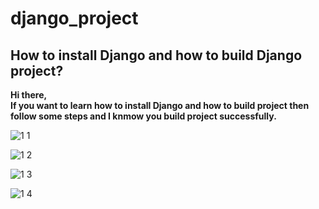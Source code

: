# django_project

## How to install Django and how to build Django project?

**Hi there, <br/>
If you want to learn how to install Django and how to build project then follow some steps and I knmow you build project successfully.** 

![1 1](https://user-images.githubusercontent.com/99037494/213626348-6e332686-bb81-4ac7-8357-59d566360789.jpg)

![1 2](https://user-images.githubusercontent.com/99037494/213630076-fb80764f-7e00-4ca1-9ef8-b753111b29d4.jpg)

![1 3](https://user-images.githubusercontent.com/99037494/213630106-fec0801d-813c-4e08-967f-ea0181950226.jpg)

![1 4](https://user-images.githubusercontent.com/99037494/213630189-4dd398a0-dc41-44e5-8f4e-dbffe934f504.jpg)
